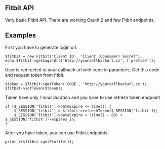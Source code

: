 ## Fitbit API ##

Very basic Fitbit API. There are working Oauth 2 and few Fitbit endpoints.

## Examples ##

First you have to generate login url.

```
$fitbit = new Fitbit('Client ID', 'Client (Consumer) Secret');
echo $fitbit->getLoginUrl('http://yourcallbackurl.cz', ['profile']);
```

User is redirected to your callback url with code in paramters. Get this code and request token from fitbit.

```
$token = $fitbit->getToken('CODE', 'http://yourcallbackurl.cz');
$fitbit->setToken($token);
```

Token have only 1 hour duration and you have to use refresh token endpoint

```
if ($_SESSION['fitbit']->dateExpire <= time()) {
    $_SESSION['fitbit'] = $fitbit->refreshToken($_SESSION['fitbit']);
    $_SESSION['fitbit']->dateExpire = (time() - 60) + $_SESSION['fitbit']->expires_in;
}
```

After you have token, you can use Fitbit endpoints.

```
print_r($fitbit->getProfile());
```
